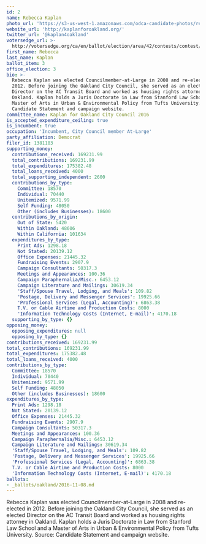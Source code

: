 ```yaml
---
id: 2
name: Rebecca Kaplan
photo_url: 'https://s3-us-west-1.amazonaws.com/odca-candidate-photos/rebecca-kaplan.png'
website_url: 'http://kaplanforoakland.org/'
twitter_url: '@kaplan4oakland'
votersedge_url: >-
  http://votersedge.org/ca/en/ballot/election/area/42/contests/contest/13234/candidate/130751?&county=Alameda%20County&election_authority_id=1
first_name: Rebecca
last_name: Kaplan
ballot_item: 3
office_election: 3
bio: >-
  Rebecca Kaplan was elected Councilmember-at-Large in 2008 and re-elected in
  2012. Before joining the Oakland City Council, she served as an elected
  Director on the AC Transit Board and worked as housing rights attorney in
  Oakland. Kaplan holds a Juris Doctorate in Law from Stanford Law School and a
  Master of Arts in Urban & Environmental Policy from Tufts University. Source:
  Candidate Statement and campaign website.
committee_name: Kaplan for Oakland City Council 2016
is_accepted_expenditure_ceiling: true
is_incumbent: true
occupation: 'Incumbent, City Council member At-Large'
party_affiliation: Democrat
filer_id: 1381183
supporting_money:
  contributions_received: 169231.99
  total_contributions: 169231.99
  total_expenditures: 175382.48
  total_loans_received: 4000
  total_supporting_independent: 2600
  contributions_by_type:
    Committee: 18570
    Individual: 70440
    Unitemized: 9571.99
    Self Funding: 48050
    Other (includes Businesses): 18600
  contributions_by_origin:
    Out of State: 5420
    Within Oakland: 48606
    Within California: 101634
  expenditures_by_type:
    Print Ads: 1298.18
    Not Stated: 20139.12
    Office Expenses: 21445.32
    Fundraising Events: 2907.9
    Campaign Consultants: 50317.3
    Meetings and Appearances: 100.36
    Campaign Paraphernalia/Misc.: 6453.12
    Campaign Literature and Mailings: 30619.34
    'Staff/Spouse Travel, Lodging, and Meals': 109.82
    'Postage, Delivery and Messenger Services': 19925.66
    'Professional Services (Legal, Accounting)': 6863.38
    T.V. or Cable Airtime and Production Costs: 8000
    'Information Technology Costs (Internet, E-mail)': 4170.18
  supporting_by_type: {}
opposing_money:
  opposing_expenditures: null
  opposing_by_type: {}
contributions_received: 169231.99
total_contributions: 169231.99
total_expenditures: 175382.48
total_loans_received: 4000
contributions_by_type:
  Committee: 18570
  Individual: 70440
  Unitemized: 9571.99
  Self Funding: 48050
  Other (includes Businesses): 18600
expenditures_by_type:
  Print Ads: 1298.18
  Not Stated: 20139.12
  Office Expenses: 21445.32
  Fundraising Events: 2907.9
  Campaign Consultants: 50317.3
  Meetings and Appearances: 100.36
  Campaign Paraphernalia/Misc.: 6453.12
  Campaign Literature and Mailings: 30619.34
  'Staff/Spouse Travel, Lodging, and Meals': 109.82
  'Postage, Delivery and Messenger Services': 19925.66
  'Professional Services (Legal, Accounting)': 6863.38
  T.V. or Cable Airtime and Production Costs: 8000
  'Information Technology Costs (Internet, E-mail)': 4170.18
ballots:
- _ballots/oakland/2016-11-08.md
---
```

Rebecca Kaplan was elected Councilmember-at-Large in 2008 and re-elected in 2012. Before joining the Oakland City Council, she served as an elected Director on the AC Transit Board and worked as housing rights attorney in Oakland. Kaplan holds a Juris Doctorate in Law from Stanford Law School and a Master of Arts in Urban & Environmental Policy from Tufts University. Source: Candidate Statement and campaign website.
